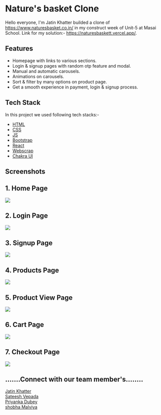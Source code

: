 # Nature's basket Clone

Hello everyone, I'm Jatin Khatter builded a clone of https://www.naturesbasket.co.in/ in my construct week of Unit-5 at Masai School. Link for my solution:-
https://naturesbaskett.vercel.app/.


## Features

- Homepage with links to various sections.
- Login & signup pages with random otp feature and modal.
- Manual and automatic carousels.
- Animations on carousels.
- Sort & filter by many options on product page.
- Get a smooth experience in payment, login & signup process.


## Tech Stack

In this project we used following tech stacks:- 
- [HTML](https://developer.mozilla.org/en-US/docs/Web/HTML)
- [CSS](https://developer.mozilla.org/en-US/docs/Web/CSS)
- [JS](https://developer.mozilla.org/en-US/docs/Web/JavaScript)
- [Bootstrap](https://getbootstrap.com/docs/5.2/getting-started/introduction/)
- [React](https://reactjs.org/)
- [Webscrap](https://webscraper.io/)
- [Chakra UI](https://chakra-ui.com/getting-started)


## Screenshots

<h2> 1. Home Page </h2>
<img src="https://github.com/JatinKhatter07/wiggly-bucket-6915/raw/main/natures-basket/src/Assets/homePage.png">
<h2> 2. Login Page </h2>
<img src="https://github.com/JatinKhatter07/wiggly-bucket-6915/raw/main/natures-basket/src/Assets/loginPage.png">
<h2> 3. Signup Page </h2>
<img src="https://github.com/JatinKhatter07/wiggly-bucket-6915/raw/main/natures-basket/src/Assets/signupPage.png">
<h2> 4. Products Page </h2>
<img src="https://github.com/JatinKhatter07/wiggly-bucket-6915/raw/main/natures-basket/src/Assets/productPage.png">
<h2> 5. Product View Page </h2>
<img src="https://github.com/JatinKhatter07/wiggly-bucket-6915/raw/main/natures-basket/src/Assets/productView.png">
<h2> 6. Cart Page </h2>
<img src="https://github.com/JatinKhatter07/wiggly-bucket-6915/raw/main/natures-basket/src/Assets/cartPage.png">
<h2> 7. Checkout Page </h2>
<img src="https://github.com/JatinKhatter07/wiggly-bucket-6915/raw/main/natures-basket/src/Assets/checkoutPage.png">

<h2>.......Connect with our team member's........</h2>
<a href="https://github.com/JatinKhatter07"<h3>Jatin Khatter</h3></a>
<br/>
<a href="https://github.com/vepada-sateesh"<h3>Sateesh Vepada</h3></a>
<br/>
<a href="https://github.com/Priyankadubey190"<h3>Priyanka Dubey </h3></a>
<br/>
<a href="https://github.com/shobhamalviya"<h3>shobha Malviya</h3></a>


